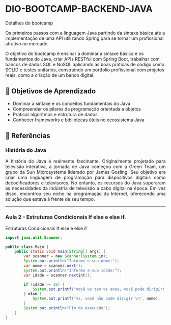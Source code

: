 # DIO-BOOTCAMP-BACKEND-JAVA

Detalhes do bootcamp

Os primeiros passos com  a linguagem Java partindo da sintaxe básica até a implementação de uma API utilizando Spring para se tornar um profissional atrativo no mercado.

O objetivo do bootcamp é ensinar a dominar a sintaxe básica e os fundamentos do Java, criar APIs RESTful com Spring Boot, trabalhar com bancos de dados SQL e NoSQL aplicando as boas práticas de código como SOLID e testes unitários, construindo um portfólio profissional com projetos reais, como a criação de um banco digital.

## 🎯 Objetivos de Aprendizado

- Dominar a sintaxe e os conceitos fundamentais do Java
- Compreender os pilares da programação orientada a objetos
- Praticar algoritmos e estrutura de dados
- Conhecer frameworks e bibliotecas úteis no ecossistema Java

## 📖 Referências


### História do Java

<div align="justify">
<p>
A história do Java é realmente fascinante. Originalmente projetado para televisão interativa, a jornada de Java começou com a Green Team, um grupo da Sun Microsystems liderado por James Gosling. Seu objetivo era criar uma linguagem de programação para dispositivos digitais como decodificadores e televisores. No entanto, os recursos do Java superaram as necessidades da indústria de televisão a cabo digital na época. Em vez disso, encontrou seu nicho na programação da Internet, oferecendo uma solução que estava à frente de seu tempo.

---

### Aula 2 - Estruturas Condicionais If else e else if.

Estruturas Condicionais If else e else if
```java
import java.util.Scanner;

public class Main {
    public static void main(String[] args) {
        var scanner = new Scanner(System.in);
        System.out.println("Informe o seu nome:");
        var nome = scanner.next();
        System.out.println("Informe a sua idade:");
        var idade = scanner.nextInt();

        if (idade >= 18) {
            System.out.printf("Você %s tem %s anos, você pode dirigir! \n", nome, idade);
        } else {
            System.out.printf("%s, você não pode dirigir \n", nome);
        }
        System.out.println("Fim da execução");
    }
}




```












